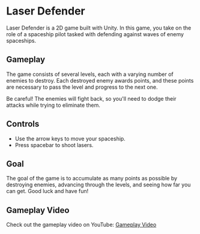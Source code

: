 # Laser Defender

Laser Defender is a 2D game built with Unity. In this game, you take on the role of a spaceship pilot tasked with defending against waves of enemy spaceships.

## Gameplay

The game consists of several levels, each with a varying number of enemies to destroy. Each destroyed enemy awards points, and these points are necessary to pass the level and progress to the next one. 

Be careful! The enemies will fight back, so you'll need to dodge their attacks while trying to eliminate them.

## Controls

- Use the arrow keys to move your spaceship.
- Press spacebar to shoot lasers.

## Goal

The goal of the game is to accumulate as many points as possible by destroying enemies, advancing through the levels, and seeing how far you can get. Good luck and have fun!

## Gameplay Video

Check out the gameplay video on YouTube: [Gameplay Video](https://youtu.be/-hewU1G5xDk)
